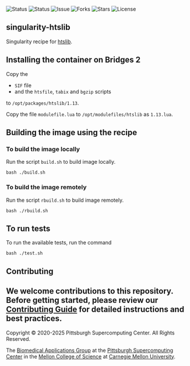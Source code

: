 ![Status](https://github.com/pscedu/singularity-htslib/actions/workflows/main.yml/badge.svg)
![Status](https://github.com/pscedu/singularity-htslib/actions/workflows/pretty.yml/badge.svg)
![Issue](https://img.shields.io/github/issues/pscedu/singularity-htslib)
![Forks](https://img.shields.io/github/forks/pscedu/singularity-htslib)
![Stars](https://img.shields.io/github/stars/pscedu/singularity-htslib)
![License](https://img.shields.io/github/license/pscedu/singularity-htslib)

## singularity-htslib
Singularity recipe for [htslib](https://github.com/samtools/htslib).

## Installing the container on Bridges 2
Copy the

* `SIF` file
* and the `htsfile`, `tabix` and  `bgzip` scripts

to `/opt/packages/htslib/1.13`.

Copy the file `modulefile.lua` to `/opt/modulefiles/htslib` as `1.13.lua`.

## Building the image using the recipe

### To build the image locally
Run the script `build.sh` to build image locally.

```
bash ./build.sh
```

### To build the image remotely
Run the script `rbuild.sh` to build image remotely.

```
bash ./rbuild.sh
```

## To run tests
To run the available tests, run the command

```
bash ./test.sh
```
## Contributing
We welcome contributions to this repository. Before getting started, please review our [Contributing Guide](https://raw.githubusercontent.com/pscedu/singularity-report/refs/heads/main/CONTRIBUTING.md) for detailed instructions and best practices.
---
Copyright © 2020-2025 Pittsburgh Supercomputing Center. All Rights Reserved.

The [Biomedical Applications Group](https://www.psc.edu/biomedical-applications/) at the [Pittsburgh Supercomputing Center](http://www.psc.edu) in the [Mellon College of Science](https://www.cmu.edu/mcs/) at [Carnegie Mellon University](http://www.cmu.edu).
